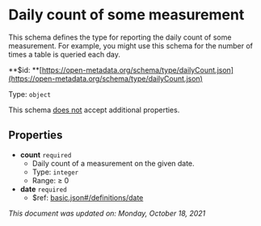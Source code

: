 # Daily count of some measurement

This schema defines the type for reporting the daily count of some measurement. For example, you might use this schema for the number of times a table is queried each day.

**$id: **[https://open-metadata.org/schema/type/dailyCount.json](https://open-metadata.org/schema/type/dailyCount.json)

Type: `object`

This schema <u>does not</u> accept additional properties.

## Properties
 - **count** `required`
   - Daily count of a measurement on the given date.
   - Type: `integer`
   - Range:  &ge; 0
 - **date** `required`
   - $ref: [basic.json#/definitions/date](basic.md#date)

_This document was updated on: Monday, October 18, 2021_